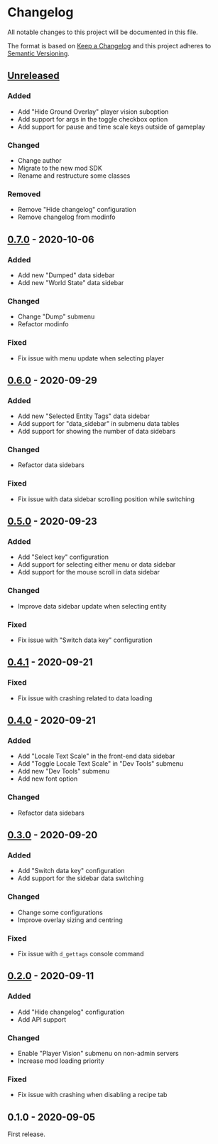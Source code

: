 # Changelog

All notable changes to this project will be documented in this file.

The format is based on [Keep a Changelog](http://keepachangelog.com/en/1.0.0/)
and this project adheres to [Semantic Versioning](http://semver.org/spec/v2.0.0.html).

## [Unreleased][]

### Added

- Add "Hide Ground Overlay" player vision suboption
- Add support for args in the toggle checkbox option
- Add support for pause and time scale keys outside of gameplay

### Changed

- Change author
- Migrate to the new mod SDK
- Rename and restructure some classes

### Removed

- Remove "Hide changelog" configuration
- Remove changelog from modinfo

## [0.7.0][] - 2020-10-06

### Added

- Add new "Dumped" data sidebar
- Add new "World State" data sidebar

### Changed

- Change "Dump" submenu
- Refactor modinfo

### Fixed

- Fix issue with menu update when selecting player

## [0.6.0][] - 2020-09-29

### Added

- Add new "Selected Entity Tags" data sidebar
- Add support for "data_sidebar" in submenu data tables
- Add support for showing the number of data sidebars

### Changed

- Refactor data sidebars

### Fixed

- Fix issue with data sidebar scrolling position while switching

## [0.5.0][] - 2020-09-23

### Added

- Add "Select key" configuration
- Add support for selecting either menu or data sidebar
- Add support for the mouse scroll in data sidebar

### Changed

- Improve data sidebar update when selecting entity

### Fixed

- Fix issue with "Switch data key" configuration

## [0.4.1][] - 2020-09-21

### Fixed

- Fix issue with crashing related to data loading

## [0.4.0][] - 2020-09-21

### Added

- Add "Locale Text Scale" in the front-end data sidebar
- Add "Toggle Locale Text Scale" in "Dev Tools" submenu
- Add new "Dev Tools" submenu
- Add new font option

### Changed

- Refactor data sidebars

## [0.3.0][] - 2020-09-20

### Added

- Add "Switch data key" configuration
- Add support for the sidebar data switching

### Changed

- Change some configurations
- Improve overlay sizing and centring

### Fixed

- Fix issue with `d_gettags` console command

## [0.2.0][] - 2020-09-11

### Added

- Add "Hide changelog" configuration
- Add API support

### Changed

- Enable "Player Vision" submenu on non-admin servers
- Increase mod loading priority

### Fixed

- Fix issue with crashing when disabling a recipe tab

## 0.1.0 - 2020-09-05

First release.

[unreleased]: https://github.com/dstmodders/mod-dev-tools/compare/v0.7.0...HEAD
[0.7.0]: https://github.com/dstmodders/mod-dev-tools/compare/v0.6.0...v0.7.0
[0.6.0]: https://github.com/dstmodders/mod-dev-tools/compare/v0.5.0...v0.6.0
[0.5.0]: https://github.com/dstmodders/mod-dev-tools/compare/v0.4.1...v0.5.0
[0.4.1]: https://github.com/dstmodders/mod-dev-tools/compare/v0.4.0...v0.4.1
[0.4.0]: https://github.com/dstmodders/mod-dev-tools/compare/v0.3.0...v0.4.0
[0.3.0]: https://github.com/dstmodders/mod-dev-tools/compare/v0.2.0...v0.3.0
[0.2.0]: https://github.com/dstmodders/mod-dev-tools/compare/v0.1.0...v0.2.0
